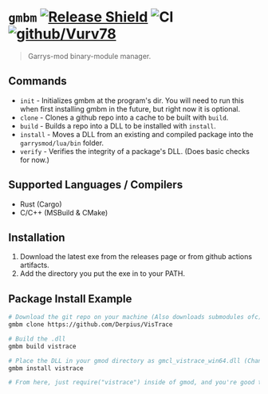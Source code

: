 # ``gmbm`` [![Release Shield](https://img.shields.io/github/v/release/Vurv78/gmbm)](https://github.com/Vurv78/gmbm/releases/latest) ![CI](https://github.com/Vurv78/Autorun-rs/workflows/Build/badge.svg) [![github/Vurv78](https://img.shields.io/discord/824727565948157963?label=Discord&logo=discord&logoColor=ffffff&labelColor=7289DA&color=2c2f33)](https://discord.gg/epJFC6cNsw)
> Garrys-mod binary-module manager.  

## Commands
* ``init`` - Initializes gmbm at the program's dir. You will need to run this when first installing gmbm in the future, but right now it is optional.
* ``clone`` - Clones a github repo into a cache to be built with ``build``.
* ``build`` - Builds a repo into a DLL to be installed with ``install``.
* ``install`` - Moves a DLL from an existing and compiled package into the ``garrysmod/lua/bin`` folder.
* ``verify`` - Verifies the integrity of a package's DLL. (Does basic checks for now.)

## Supported Languages / Compilers
* Rust (Cargo)
* C/C++ (MSBuild & CMake)

## Installation
1. Download the latest exe from the releases page or from github actions artifacts.
2. Add the directory you put the exe in to your PATH.

## Package Install Example
```bash
# Download the git repo on your machine (Also downloads submodules ofc)
gmbm clone https://github.com/Derpius/VisTrace

# Build the .dll
gmbm build vistrace

# Place the DLL in your gmod directory as gmcl_vistrace_win64.dll (Changes depending on your arch and machine)
gmbm install vistrace

# From here, just require("vistrace") inside of gmod, and you're good to go!
```
